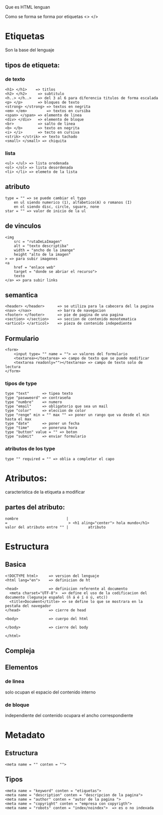 Que es HTML
    lenguan

Como se forma
    se forma por etiquetas <> </>

# Etiquetas
Son la base del lenguaje

## tipos de etiqueta:
### de texto
    <h1> </h1>    => titlos
    <h2> </h2>     => subtitulo
    <h..> </h..>   => del 3 al 6 para diferencia titulos de forma escalada
    <p> </p>       => bloques de texto
    <strong> </strong> => textos en negrita
    <em> </em>         => textos en cursiba
    <span> </span> => elemento de linea
    <div> </div>   => elemento de bloque
    <br>           => salto de linea
    <b> </b>       => texto en negrita
    <i> </i>       => tecto en cursiva
    <strik> </strik> => texto tachado 
    <small> </small> => chiquita

### lista
    <ul> </ul> => lista oredenada
    <ol> </ol> => lista desordenada
    <li> </li> => elemeto de la lista
## atributo
    type = "" => se puede cambiar el typo 
        en ul siendo numerico (1), alfabetico(A) o romanos (I)
        en ol siendo disc, circle, square, none
    star = "" => valor de inicio de la ul
        
## de vinculos
    <img 
        src = "rutaDeLaImagen" 
        alt = "texto descriptiba" 
        width = "ancho de la imange"
        height "alto de la imagen"
    > => para subir imagenes
    <a 
        href = "enlace web" 
        target = "donde se abriar el recurso"> 
        texto 
    </a> => para subir links
        
## semantica
    <header> </header>      => se utiliza para la cabecera del la pagina
    <nav> </nav>            => barra de navegacion
    <footer> </footer>      => pie de pagina de una pagina
    <section> </section>    => seccion de contenido monotematica
    <articol> </articol>    => pieza de contenido indepediente

## Formulario
    <form>
        <input type= "" name = ""> => valores del formulario
        <textarea></textarea> => campo de texto que se puede modificar
        <textarea readonly=""></textarea> => campo de texto solo de lectura
    </form>
### tipos de type
    type "text"      => tipea texto
    type "paswweord" => contraseña
    type "numbre"    => numero
    type "email"     => obligatorio que sea un mail
    type "color"     => eleccion de color
    type "renge" min = "" max "" => poner un rango que va desde el min hasta el max
    type "date"      => poner un fecha
    type "time"      => poneruna hora
    type "button" value = "" => boton
    type "submit"    => enviar formulario  
### atributos de los type
    type "" required = "" => oblia a completar el capo

# Atributos:
caracteristica de la etiqueta a modificar
    
## partes del atributo:
    nombre                      |
    =                            > <h1 aling="center"> hola mundo</h1>
    valor del atributo entre "" |         atributo

# Estructura 
## Basica
    <!DOCTYPE html>     => version del lenguaje 
    <html lang="en">    => definicion de ht

    <head>              => definicion referente al documento
      <meta charset="UTF-8">  => define el uso de la codificacion del documento (legunaje español (ñ á é í ó ú, etc))            
      <title>Document</title> => se define lo que se mostrara en la pestaña del navegador
    </head>             => cierre de head           

    <body>              => cuerpo del html 
            
    </body>             => cierre del body

    </html>

## Compleja


## Elementos
### de linea 
solo ocupan el espacio del contenido interno
### de bloque
independiente del contenido ocupara el ancho correspondiente

# Metadato
## Estructura
    <meta name = "" conten = ""> 
## Tipos
    <meta name = "keyword" conten = "etiquetas"> 
    <meta name = "description" conten = "descripcion de la pagina"> 
    <meta name = "author" conten = "autor de la pagina "> 
    <meta name = "copyright" conten = "empresa con copyrigth"> 
    <meta name = "robots" conten = "index/noindex">  => es o no indexada